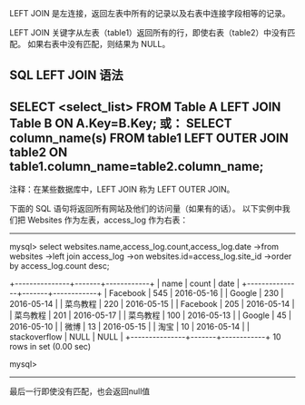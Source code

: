 LEFT JOIN 是左连接，返回左表中所有的记录以及右表中连接字段相等的记录。

LEFT JOIN 关键字从左表（table1）返回所有的行，即使右表（table2）中没有匹配。
如果右表中没有匹配，则结果为 NULL。


SQL LEFT JOIN 语法
----------------------------------------------------
SELECT <select_list>
FROM Table A 
LEFT JOIN Table B 
ON A.Key=B.Key;
或：
SELECT column_name(s)
FROM table1
LEFT OUTER JOIN table2
ON table1.column_name=table2.column_name;
----------------------------------------------------
注释：在某些数据库中，LEFT JOIN 称为 LEFT OUTER JOIN。


下面的 SQL 语句将返回所有网站及他们的访问量（如果有的话）。
以下实例中我们把 Websites 作为左表，access_log 作为右表：


----------------------------------------------------
mysql> select websites.name,access_log.count,access_log.date 
    ->from websites 
    ->left join access_log 
    ->on websites.id=access_log.site_id 
    ->order by access_log.count desc;

+---------------+-------+------------+
| name          | count | date       |
+---------------+-------+------------+
| Facebook      |   545 | 2016-05-16 |
| Google        |   230 | 2016-05-14 |
| 菜鸟教程      |   220 | 2016-05-15 |
| Facebook      |   205 | 2016-05-14 |
| 菜鸟教程      |   201 | 2016-05-17 |
| 菜鸟教程      |   100 | 2016-05-13 |
| Google        |    45 | 2016-05-10 |
| 微博          |    13 | 2016-05-15 |
| 淘宝          |    10 | 2016-05-14 |
| stackoverflow |  NULL | NULL       |
+---------------+-------+------------+
10 rows in set (0.00 sec)

mysql> 

----------------------------------------------------

最后一行即使没有匹配，也会返回null值

